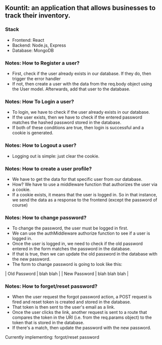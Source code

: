 ## Kountit: an application that allows businesses to track their inventory.

### Stack
- Frontend: React
- Backend: Node.js, Express
- Database: MongoDB

### Notes: How to Register a user?
- First, check if the user already exists in our database. If they do, then trigger the error handler
- If not, then create a user with the data from the req.body object using the User model. Afterwards, add that user to the database.

### Notes: How To Login a user?
- To login, we have to check if the user already exists in our database.
- If the user exists, then we have to check if the entered password matches the hashed password stored in the database.
- If both of these conditions are true, then login is successful and a cookie is generated.

### Notes: How to Logout a user?
- Logging out is simple: just clear the cookie.

### Notes: How to create a user profile?
- We have to get the data for that specific user from our database.
- How? We have to use a middleware function that authorizes the user via a cookie.
- If a cookie exists, it means that the user is logged in. So in that instance, we send the data as a response to the frontend (except the password of course)

### Notes: How to change password?
- To change the password, the user must be logged in first. 
- We can use the authMiddleware authorize function to see if a user is logged in.
- Once the user is logged in, we need to check if the old password entered in the form matches the password in the database.
- If that is true, then we can update the old password in the database with the new password.
- The form to change password is going to look like this:

| Old Password | blah blah |
| New Password | blah blah blah |

### Notes: How to forget/reset password?
- When the user request the forgot password action, a POST request is fired and reset token is created and stored in the database.
- That token is then sent to the user's email as a link.
- Once the user clicks the link, another request is sent to a route that compares the token in the URI (i.e. from the req.params object) to the token that is stored in the database.
- If there's a match, then update the password with the new password.

Currently implementing: forgot/reset password